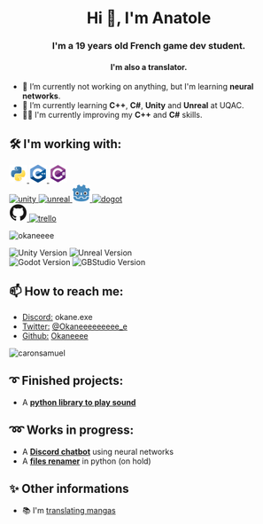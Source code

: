<h1 align="center">Hi 👋, I'm Anatole</h1>
<h3 align="center">I'm a 19 years old French game dev student.</h3>
<h4 align="center">I'm also a translator.</h4>


<!-- Main infos -->
- 🔭 I’m currently not working on anything, but I'm learning **neural networks**.
- 🌱 I’m currently learning **C++**, **C#**, **Unity** and **Unreal** at UQAC.
- 🙇‍♂️ I'm currently improving my **C++** and **C#** skills.


<!-- Tools used -->
## 🛠 I'm working with:
<p align="left">
  <!-- Languages -->
  <a href="https://www.python.org/" target="_blank">
    <img src="https://raw.githubusercontent.com/devicons/devicon/master/icons/python/python-original.svg" alt="python" width="32" height="32"/>
  </a>
    <a href="https://learn.microsoft.com/en-us/cpp/cpp/" target="_blank">
    <img src="https://raw.githubusercontent.com/devicons/devicon/master/icons/cplusplus/cplusplus-original.svg" alt="c++" width="32" height="32"/>
  </a>
  <a href="https://learn.microsoft.com/en-us/dotnet/csharp/" target="_blank">
    <img src="https://raw.githubusercontent.com/devicons/devicon/master/icons/csharp/csharp-original.svg" alt="c#" width="32" height="32"/>
  <br>

  <!-- Game Engines -->
  <a href="https://unity.com">
    <img src="https://www.vectorlogo.zone/logos/unity3d/unity3d-icon.svg" alt="unity" width="32" height="32"/>
  </a>
  <a href="https://www.unrealengine.com">
    <img src="https://raw.githubusercontent.com/detain/svg-logos/af43b58bee054f40b2c215d97b983d03b190f0d4/svg/u/unreal-1.svg" alt="unreal" width="32" height="32"/>
  </a>
  <a href="https://godotengine.org">
    <img src="https://raw.githubusercontent.com/devicons/devicon/master/icons/godot/godot-original.svg" alt="dogot" width="32" height="32"/>
  </a>
  <a href="https://www.gbstudio.dev">
    <img src="https://raw.githubusercontent.com/chrismaltby/gb-studio/develop/src/assets/app/icon/app_icon.ico" alt="dogot" width="32" height="32"/>
  </a>
  <br>

  <!-- Tools -->
  <a href="https://github.com/" target="_blank">
    <img src="https://raw.githubusercontent.com/devicons/devicon/master/icons/github/github-original.svg" alt="github" width="32" height="32"/>
  </a>
  <a href="https://www.trello.com/" target="_blank">
    <img src="https://www.vectorlogo.zone/logos/trello/trello-icon.svg" alt="trello" width="32" height="32"/>
  </a> 
  
</p>

<!-- Most used languages -->
<img src="https://github-readme-stats.vercel.app/api/top-langs/?username=Okaneeee&layout=compact" alt="okaneeee" />

![Unity Version](https://img.shields.io/badge/Unity-2022.3.4f1-yellow)
![Unreal Version](https://img.shields.io/badge/Unreal-5.2.1-purple) </br>
![Godot Version](https://img.shields.io/badge/Godot-4.2.1-blue)
![GBStudio Version](https://img.shields.io/badge/GB_Studio-3.2.0-pink) </br>

<!-- Contact infos -->
## 📫 How to reach me:
- <u>Discord:</u> okane.exe
- <u>Twitter:</u> [@Okaneeeeeeeee_e](https://twitter.com/Okaneeeeeeeee_e)
- <u>Github:</u> [Okaneeee](https://github.com/Okaneeee)

<!-- Views -->
<p align="left"> <img src="https://komarev.com/ghpvc/?username=Okaneeee&label=Views&color=9b59b6" alt="caronsamuel" /> </p>


<!-- Finished projects -->
## ➰ Finished projects:
- A **[python library to play sound](https://github.com/Okaneeee/soundPlayer)**

## ➿ Works in progress:
- A **[Discord chatbot](https://github.com/Okaneeee/discord-chatbot)** using neural networks
- A **[files renamer](https://github.com/Okaneeee/files-renamer)** in python (on hold)

<!-- Other stuff -->
## ✨ Other informations
- 📚 I'm [translating mangas](https://twitter.com/ZinniaScans)
